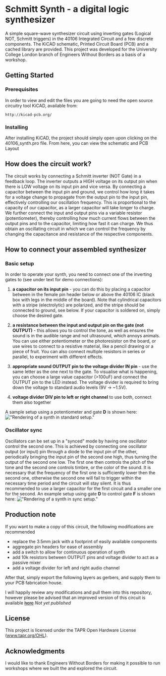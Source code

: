 # Schmitt Synth - a digital logic synthesizer

A simple square-wave synthesizer circuit using inverting gates (Logical NOT, Schmitt triggers) in the 40106 Integrated Circuit and a few discrete components. The KiCAD schematic, Printed Circuit Board (PCB) and a cached library are provided.
This project was developed for the University College London branch of Engineers Without Borders as a basis of a workshop.

## Getting Started

### Prerequisites

In order to view and edit the files you are going to need the open source circuitry tool KiCAD, available from:

```
http://kicad-pcb.org/
```

### Installing

After installing KiCAD, the project should simply open upon clicking on the 40106_synth.pro file. From here, you can view the schematic and PCB Layout

## How does the circuit work?

The circuit works by connecting a Schmitt inverter (NOT Gate) in a feedback loop. The inverter outputs a HIGH voltage on its output pin when there is LOW voltage on its input pin and vice versa. By connecting a capacitor between the input pin and ground, we control how long it takes for a voltage change to propagate from the output pin to the input pin, effectively controlling our oscillation frequency. This is proportional to the capacity of our capacitor, as a larger capacitor will take longer to charge. We further connect the input and output pins via a variable resistor (potentiometer), thereby controlling how much current flows between the output pins and to the capacitor, limiting how fast it can charge. We thus obtain an oscillating circuit in which we can control the frequency by changing the capacitance and resistance of the respective components. 

## How to connect your assembled synthesizer

### Basic setup
In order to operate your synth, you need to connect one of the inverting gates to (see under text for demo connections):
1. **a capacitor on its input pin** - you can do this by placing a capacitor between in the female pin header below or above the 40106 IC (black box with legs in the middle of the board). Note that cylindrical capacitors with a stripe (electrolytic) are polarized, and the stripe should be connected to ground, see below. If your capacitor is soldered on, simply choose the desired gate.
2. **a resistance between the input and output pin on the gate (not OUTPUT)** - this allows you to control the tone, as well as ensures the sound is in the audible range and not ultrasound, which annoys animals. You can use either potentiometer or the photoresistor on the board, or use wires to connect to a resistive material, like a pencil drawing or a piece of fruit. You can also connect multiple resistors in series or parallel, to experiment with different effects.
3. **appropriate sound OUTPUT pin to the voltage divider IN pin** - use the same letter as the one next to the gate. To visualise what is happening, you can choose a large value capacitor (>100uF) and connect the OUTPUT pin to the LED instead. The voltage divider is required to bring down the voltage to standard audio levels (9V -> \~1.5V).

4. **voltage divider DIV pin to left or right channel** to use both, connect them also together

A sample setup using a potentiometer and gate __D__ is shown here:
!["Rendering of a synth in standard setup."]("fig/sample_setup.png")

### Oscillator sync
Oscillators can be set up in a "synced" mode by having one oscillator control the second one. This is achieved by connecting one oscillator output (or input) pin through a diode to the input pin of the other, periodically bringing the input pin of the second one high, thus turning the output of the second one low. The first one then controls the pitch of the tone and the second one controls timbre, or the color of the sound. It is necessary that the frequency of the first one is sufficiently lower then the second one, otherwise the second one will fail to trigger within the necessary time period and the circuit will stay silent. It is thus recommended to use a larger capacitor for the first circuit and a smaller one for the second. An example setup using gate __D__ to control gate __F__ is shown here:
!["Rendering of a synth in sync setup."]("fig/sync_setup.png")


## Production note

If you want to make a copy of this circuit, the following modifications are recommended

- replace the 3.5mm jack with a footprint of easily available components
- aggregate pin headers for ease of assembly
- add a switch to allow for continuous operation of synth
- add 10k resistors between OUTPUT pins and voltage divider to act as a passive mixer
- add a voltage divider for left and right audio channel

After that, simply export the following layers as gerbers, and supply them to your PCB fabrication house.

I will happily review any modifications and pull them into this repository, however please be advised that an improved version of this circuit is available ~~[here](https://github.com/kzalesak/Digisynth)~~ *Not yet published*


## License

This project is licensed under the TAPR Open Hardware License (www.tapr.org/OHL).

## Acknowledgments

I would like to thank Engineers Without Borders for making it possible to run workshops where we built the and explored the circuit.


